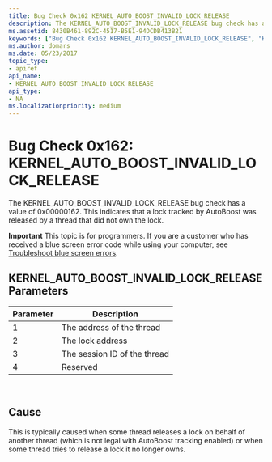 ```yaml
---
title: Bug Check 0x162 KERNEL_AUTO_BOOST_INVALID_LOCK_RELEASE
description: The KERNEL_AUTO_BOOST_INVALID_LOCK_RELEASE bug check has a value of 0x00000162. This indicates that a lock tracked by AutoBoost was released by a thread that did not own the lock.
ms.assetid: 8430B461-892C-4517-B5E1-94DCDB413B21
keywords: ["Bug Check 0x162 KERNEL_AUTO_BOOST_INVALID_LOCK_RELEASE", "KERNEL_AUTO_BOOST_INVALID_LOCK_RELEASE"]
ms.author: domars
ms.date: 05/23/2017
topic_type:
- apiref
api_name:
- KERNEL_AUTO_BOOST_INVALID_LOCK_RELEASE
api_type:
- NA
ms.localizationpriority: medium
---
```


# Bug Check 0x162: KERNEL\_AUTO\_BOOST\_INVALID\_LOCK\_RELEASE


The KERNEL\_AUTO\_BOOST\_INVALID\_LOCK\_RELEASE bug check has a value of 0x00000162. This indicates that a lock tracked by AutoBoost was released by a thread that did not own the lock.

**Important** This topic is for programmers. If you are a customer who has received a blue screen error code while using your computer, see [Troubleshoot blue screen errors](https://windows.microsoft.com/windows-10/troubleshoot-blue-screen-errors).

## KERNEL\_AUTO\_BOOST\_INVALID\_LOCK\_RELEASE Parameters


| Parameter | Description                  |
|-----------|------------------------------|
| 1         | The address of the thread    |
| 2         | The lock address             |
| 3         | The session ID of the thread |
| 4         | Reserved                     |

 

Cause
-----

This is typically caused when some thread releases a lock on behalf of another thread (which is not legal with AutoBoost tracking enabled) or when some thread tries to release a lock it no longer owns.

 

 




